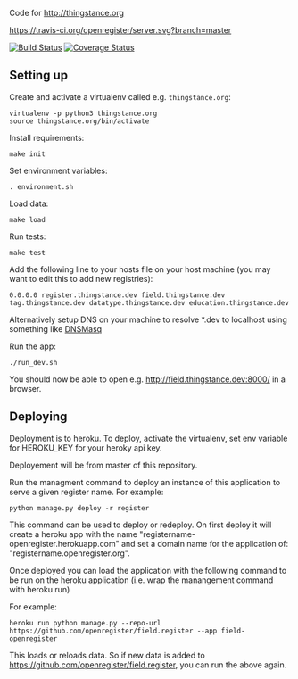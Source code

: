 Code for http://thingstance.org

https://travis-ci.org/openregister/server.svg?branch=master

[![Build Status](https://travis-ci.org/openregister/server.svg)](https://travis-ci.org/openregister/server) [![Coverage Status](https://coveralls.io/repos/thingstance/thingstance.org/badge.svg)](https://coveralls.io/r/thingstance/thingstance.org)

Setting up
----------

Create and activate a virtualenv called e.g. `thingstance.org`:

    virtualenv -p python3 thingstance.org
    source thingstance.org/bin/activate

Install requirements:

    make init

Set environment variables:

    . environment.sh

Load data:

    make load

Run tests:

    make test

Add the following line to your hosts file on your host machine (you may want to edit this to add new registries):

    0.0.0.0 register.thingstance.dev field.thingstance.dev tag.thingstance.dev datatype.thingstance.dev education.thingstance.dev

Alternatively setup DNS on your machine to resolve \*.dev to localhost using something like [DNSMasq](http://www.toddandrae.com/?p=111)

Run the app:

    ./run_dev.sh

You should now be able to open e.g. http://field.thingstance.dev:8000/ in a browser.


Deploying
----------

Deployment is to heroku. To deploy, activate the virtualenv, set env variable for HEROKU_KEY for your heroky api key.

Deployement will be from master of this repository.

Run the managment command to deploy an instance of this application to serve a given register name. For example:

```
python manage.py deploy -r register
```

This command can be used to deploy or redeploy. On first deploy it will create a heroku app with the name "registername-openregister.herokuapp.com" and set a domain name for the application of: "registername.openregister.org".

Once deployed you can load the application with the following command to be run on the heroku application (i.e. wrap the manangement command with heroku run)

For example:

```
heroku run python manage.py --repo-url https://github.com/openregister/field.register --app field-openregister
```

This loads or reloads data. So if new data is added to https://github.com/openregister/field.register, you can run the above again.


